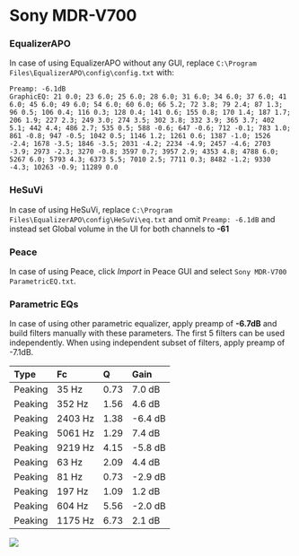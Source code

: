 # Sony MDR-V700

### EqualizerAPO
In case of using EqualizerAPO without any GUI, replace `C:\Program Files\EqualizerAPO\config\config.txt`
with:
```
Preamp: -6.1dB
GraphicEQ: 21 0.0; 23 6.0; 25 6.0; 28 6.0; 31 6.0; 34 6.0; 37 6.0; 41 6.0; 45 6.0; 49 6.0; 54 6.0; 60 6.0; 66 5.2; 72 3.8; 79 2.4; 87 1.3; 96 0.5; 106 0.4; 116 0.3; 128 0.4; 141 0.6; 155 0.8; 170 1.4; 187 1.7; 206 1.9; 227 2.3; 249 3.0; 274 3.5; 302 3.8; 332 3.9; 365 3.7; 402 5.1; 442 4.4; 486 2.7; 535 0.5; 588 -0.6; 647 -0.6; 712 -0.1; 783 1.0; 861 -0.8; 947 -0.5; 1042 0.5; 1146 1.2; 1261 0.6; 1387 -1.0; 1526 -2.4; 1678 -3.5; 1846 -3.5; 2031 -4.2; 2234 -4.9; 2457 -4.6; 2703 -3.9; 2973 -2.3; 3270 -0.8; 3597 0.7; 3957 2.9; 4353 4.8; 4788 6.0; 5267 6.0; 5793 4.3; 6373 5.5; 7010 2.5; 7711 0.3; 8482 -1.2; 9330 -4.3; 10263 -0.9; 11289 0.0
```

### HeSuVi
In case of using HeSuVi, replace `C:\Program Files\EqualizerAPO\config\HeSuVi\eq.txt` and omit `Preamp:
-6.1dB` and instead set Global volume in the UI for both channels to **-61**

### Peace
In case of using Peace, click *Import* in Peace GUI and select `Sony MDR-V700 ParametricEQ.txt`.

### Parametric EQs
In case of using other parametric equalizer, apply preamp of **-6.7dB** and build filters manually
with these parameters. The first 5 filters can be used independently.
When using independent subset of filters, apply preamp of -7.1dB.

| Type    | Fc      |    Q | Gain    |
|:--------|:--------|:-----|:--------|
| Peaking | 35 Hz   | 0.73 | 7.0 dB  |
| Peaking | 352 Hz  | 1.56 | 4.6 dB  |
| Peaking | 2403 Hz | 1.38 | -6.4 dB |
| Peaking | 5061 Hz | 1.29 | 7.4 dB  |
| Peaking | 9219 Hz | 4.15 | -5.8 dB |
| Peaking | 63 Hz   | 2.09 | 4.4 dB  |
| Peaking | 81 Hz   | 0.73 | -2.9 dB |
| Peaking | 197 Hz  | 1.09 | 1.2 dB  |
| Peaking | 604 Hz  | 5.56 | -2.0 dB |
| Peaking | 1175 Hz | 6.73 | 2.1 dB  |

![](https://raw.githubusercontent.com/jaakkopasanen/AutoEq/master/results/headphonecom/sbaf-serious/Sony%20MDR-V700/Sony%20MDR-V700.png)